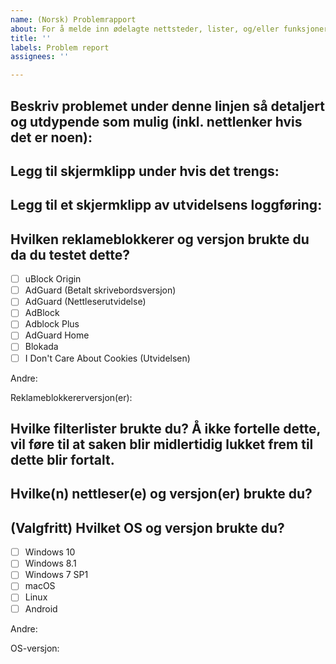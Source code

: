 ```yaml
---
name: (Norsk) Problemrapport
about: For å melde inn ødelagte nettsteder, lister, og/eller funksjoner
title: ''
labels: Problem report
assignees: ''

---
```


<!-- PS: Hvis du allerede har skrevet en oppføring som ville ha fikset problemet, er det bedre å bruke *Listeoppføringsforslag*-malen i stedet. -->

<!-- Les gjennom https://github.com/DandelionSprout/adfilt/blob/master/.github/CONTRIBUTING.md hvis du har anledning, sånn at du vet hva du kan forvente om hvordan saksrapporter blir behandlet. -->

## Beskriv problemet under denne linjen så detaljert og utdypende som mulig (inkl. nettlenker hvis det er noen):

## Legg til skjermklipp under hvis det trengs:

## Legg til et skjermklipp av utvidelsens loggføring:
<!-- Hvis du bruker uBlock Origin, er det anbefalt å filtrere visningen ned til Blokkert+Tillatt, for å redusere de (som oftest irrelevante) "hvite" loggoppføringene. -->

## Hvilken reklameblokkerer og versjon brukte du da du testet dette?
<!-- For info om støttede utvidelser, besøk https://github.com/DandelionSprout/adfilt/blob/master/Wiki/Supported%20adblockers%20and%20tools.md -->
- [ ] uBlock Origin
- [ ] AdGuard (Betalt skrivebordsversjon)
- [ ] AdGuard (Nettleserutvidelse)
- [ ] AdBlock
- [ ] Adblock Plus
- [ ] AdGuard Home
- [ ] Blokada
- [ ] I Don't Care About Cookies (Utvidelsen)

Andre:

Reklameblokkererversjon(er):

## Hvilke filterlister brukte du? Å ikke fortelle dette, vil føre til at saken blir midlertidig lukket frem til dette blir fortalt.
<!-- Hvis du vil spare tid, kan du ta et skjermklipp av listeinnstillingene til reklameblokkereren din. -->

## Hvilke(n) nettleser(e) og versjon(er) brukte du?
<!-- Hvis du er i tvil, se i *Om*-siden til nettleseren din. -->

## (Valgfritt) Hvilket OS og versjon brukte du?
- [ ] Windows 10
- [ ] Windows 8.1
- [ ] Windows 7 SP1
- [ ] macOS
- [ ] Linux
- [ ] Android

Andre:

OS-versjon:
